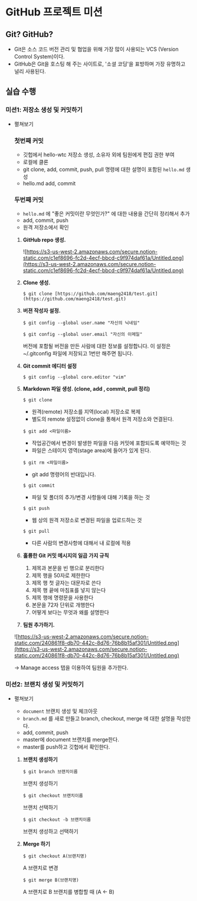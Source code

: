 # GitHub **프로젝트 미션**

## Git? GitHub?

- Git은 소스 코드 버전 관리 및 협업을 위해 가장 많이 사용되는 VCS (Version Control System)이다.
- GitHub은 Git을 호스팅 해 주는 사이트로, '소셜 코딩'을 표방하며 가장 유명하고 널리 사용된다.

## **실습 수행**

### **미션1: 저장소 생성 및 커밋하기**

- 펼쳐보기

    ### **첫번째 커밋**

    - 깃헙에서 hello-wtc 저장소 생성, 소유자 외에 팀원에게 편집 권한 부여
    - 로컬에 클론
    - git clone, add, commit, push, pull 명령에 대한 설명이 포함된 `hello.md` 생성
    - hello.md add, commit

    ### **두번째 커밋**

    - `hello.md` 에 "좋은 커밋이란 무엇인가?" 에 대한 내용을 간단히 정리해서 추가
    - add, commit, push
    - 원격 저장소에서 확인

    1. **GitHub repo 생성.**

        ![https://s3-us-west-2.amazonaws.com/secure.notion-static.com/c1ef8696-fc2d-4ecf-bbcd-c9f974daf61a/Untitled.png](https://s3-us-west-2.amazonaws.com/secure.notion-static.com/c1ef8696-fc2d-4ecf-bbcd-c9f974daf61a/Untitled.png)

    2. **Clone 생성.**

        `$ git clone [https://github.com/maeng2418/test.git](https://github.com/maeng2418/test.git)`

    3. **버젼 작성자 설정.**

        `$ git config --global user.name "자신의 닉네임"`

        `$ git config --global user.email "자신의 이메일"`

        버전에 포함될 버전을 만든 사람에 대한 정보를 설정합니다. 이 설정은 ~/.gitconfig 파일에 저장되고 1번만 해주면 됩니다.

    4. **Git commit 에디터 설정**

        `$ git config --global core.editor "vim"`

    5. **Markdown 파일 생성. (clone, add , commit, pull 정리)**

        `$ git clone`

        - 원격(remote) 저장소를 지역(local) 저장소로 복제
        - 별도의 remote 설정없이 clone을 통해서 원격 저장소와 연결된다.

        `$ git add <파일이름>` 

        - 작업공간에서 변경이 발생한 파일을 다음 커밋에 포함되도록 예약하는 것
        - 파일은 스테이지 영역(stage area)에 들어가 있게 된다.

        `$ git rm <파일이름>` 

        - git add 명령어의 반대입니다.

        `$ git commit`

        - 파일 및 폴더의 추가/변경 사항들에 대해 기록을 하는 것

        `$ git push`

        - 웹 상의 원격 저장소로 변경된 파일을 업로드하는 것

        `$ git pull`

        - 다른 사람의 변경사항에 대해서 내 로컬에 적용

    6. **훌륭한 Git 커밋 메시지의 일곱 가지 규칙**
        1. 제목과 본문을 빈 행으로 분리한다
        2. 제목 행을 50자로 제한한다
        3. 제목 행 첫 글자는 대문자로 쓴다
        4. 제목 행 끝에 마침표를 넣지 않는다
        5. 제목 행에 명령문을 사용한다
        6. 본문을 72자 단위로 개행한다
        7. 어떻게 보다는 무엇과 왜를 설명한다
    
    7. **팀원 추가하기.**

    ![https://s3-us-west-2.amazonaws.com/secure.notion-static.com/240861f8-db70-442c-8d76-76b8b15af301/Untitled.png](https://s3-us-west-2.amazonaws.com/secure.notion-static.com/240861f8-db70-442c-8d76-76b8b15af301/Untitled.png)

    → Manage access 탭을 이용하여 팀원을 추가한다.

### **미션2: 브랜치 생성 및 커밋하기**

- 펼쳐보기
    - `document` 브랜치 생성 및 체크아웃
    - `branch.md` 를 새로 만들고 branch, checkout, merge 에 대한 설명을 작성한다.
    - add, commit, push
    - master에 document 브랜치를 merge한다.
    - master를 push하고 깃헙에서 확인한다.

    1. **브랜치 생성하기**

        `$ git branch 브랜치이름`

        브랜치 생성하기

        `$ git checkout 브랜치이름`

        브랜치 선택하기

        `$ git checkout -b 브랜치이름`

        브랜치 생성하고 선택하기

    2. **Merge 하기**

        `$ git checkout A(브랜치명)`

        A 브랜치로 변경

        `$ git merge B(브랜치명)`

        A 브랜치로 B 브랜치를 병합할 때 (A ← B)